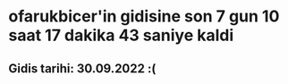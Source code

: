 # ofarukbicer'in gidisine son 7 gun 10 saat 17 dakika 43 saniye kaldi

## Gidis tarihi: 30.09.2022 :(